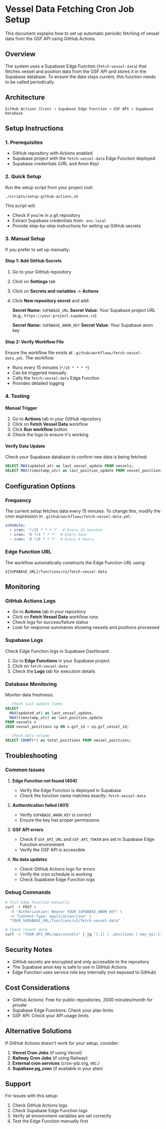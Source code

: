 # Vessel Data Fetching Cron Job Setup

This document explains how to set up automatic periodic fetching of vessel data from the GSF API using GitHub Actions.

## Overview

The system uses a Supabase Edge Function (`fetch-vessel-data`) that fetches vessel and position data from the GSF API and stores it in the Supabase database. To ensure the data stays current, this function needs to be called periodically.

## Architecture

```
GitHub Actions (Cron) → Supabase Edge Function → GSF API → Supabase Database
```

## Setup Instructions

### 1. Prerequisites

- GitHub repository with Actions enabled
- Supabase project with the `fetch-vessel-data` Edge Function deployed
- Supabase credentials (URL and Anon Key)

### 2. Quick Setup

Run the setup script from your project root:

```bash
./scripts/setup-github-actions.sh
```

This script will:
- Check if you're in a git repository
- Extract Supabase credentials from `.env.local`
- Provide step-by-step instructions for setting up GitHub secrets

### 3. Manual Setup

If you prefer to set up manually:

#### Step 1: Add GitHub Secrets

1. Go to your GitHub repository
2. Click on **Settings** tab
3. Click on **Secrets and variables** → **Actions**
4. Click **New repository secret** and add:

   **Secret Name:** `SUPABASE_URL`
   **Secret Value:** Your Supabase project URL (e.g., `https://your-project.supabase.co`)

   **Secret Name:** `SUPABASE_ANON_KEY`
   **Secret Value:** Your Supabase anon key

#### Step 2: Verify Workflow File

Ensure the workflow file exists at `.github/workflows/fetch-vessel-data.yml`. The workflow:
- Runs every 15 minutes (`*/15 * * * *`)
- Can be triggered manually
- Calls the `fetch-vessel-data` Edge Function
- Provides detailed logging

### 4. Testing

#### Manual Trigger

1. Go to **Actions** tab in your GitHub repository
2. Click on **Fetch Vessel Data** workflow
3. Click **Run workflow** button
4. Check the logs to ensure it's working

#### Verify Data Update

Check your Supabase database to confirm new data is being fetched:

```sql
SELECT MAX(updated_at) as last_vessel_update FROM vessels;
SELECT MAX(timestamp_utc) as last_position_update FROM vessel_positions;
```

## Configuration Options

### Frequency

The current setup fetches data every 15 minutes. To change this, modify the cron expression in `.github/workflows/fetch-vessel-data.yml`:

```yaml
schedule:
  - cron: '*/15 * * * *'  # Every 15 minutes
  - cron: '0 */1 * * *'  # Every hour
  - cron: '0 */6 * * *'  # Every 6 hours
```

### Edge Function URL

The workflow automatically constructs the Edge Function URL using:
```
${SUPABASE_URL}/functions/v1/fetch-vessel-data
```

## Monitoring

### GitHub Actions Logs

- Go to **Actions** tab in your repository
- Click on **Fetch Vessel Data** workflow runs
- Check logs for success/failure status
- Look for response summaries showing vessels and positions processed

### Supabase Logs

Check Edge Function logs in Supabase Dashboard:
1. Go to **Edge Functions** in your Supabase project
2. Click on `fetch-vessel-data`
3. Check the **Logs** tab for execution details

### Database Monitoring

Monitor data freshness:

```sql
-- Check last update times
SELECT 
  MAX(updated_at) as last_vessel_update,
  MAX(timestamp_utc) as last_position_update
FROM vessels v
JOIN vessel_positions vp ON v.gsf_id = vp.gsf_vessel_id;

-- Check data volume
SELECT COUNT(*) as total_positions FROM vessel_positions;
```

## Troubleshooting

### Common Issues

1. **Edge Function not found (404)**
   - Verify the Edge Function is deployed in Supabase
   - Check the function name matches exactly: `fetch-vessel-data`

2. **Authentication failed (401)**
   - Verify `SUPABASE_ANON_KEY` is correct
   - Ensure the key has proper permissions

3. **GSF API errors**
   - Check if `GSF_API_URL` and `GSF_API_TOKEN` are set in Supabase Edge Function environment
   - Verify the GSF API is accessible

4. **No data updates**
   - Check GitHub Actions logs for errors
   - Verify the cron schedule is working
   - Check Supabase Edge Function logs

### Debug Commands

```bash
# Test Edge Function manually
curl -X POST \
  -H "Authorization: Bearer YOUR_SUPABASE_ANON_KEY" \
  -H "Content-Type: application/json" \
  "YOUR_SUPABASE_URL/functions/v1/fetch-vessel-data"

# Check recent data
curl -s "YOUR_API_URL/api/vessels" | jq '[.[] | .positions | max_by(.timestamp_utc) | .timestamp_utc] | max'
```

## Security Notes

- GitHub secrets are encrypted and only accessible to the repository
- The Supabase anon key is safe to use in GitHub Actions
- Edge Function uses service role key internally (not exposed to GitHub)

## Cost Considerations

- GitHub Actions: Free for public repositories, 2000 minutes/month for private
- Supabase Edge Functions: Check your plan limits
- GSF API: Check your API usage limits

## Alternative Solutions

If GitHub Actions doesn't work for your setup, consider:

1. **Vercel Cron Jobs** (if using Vercel)
2. **Railway Cron Jobs** (if using Railway)
3. **External cron services** (cron-job.org, etc.)
4. **Supabase pg_cron** (if available in your plan)

## Support

For issues with this setup:
1. Check GitHub Actions logs
2. Check Supabase Edge Function logs
3. Verify all environment variables are set correctly
4. Test the Edge Function manually first
